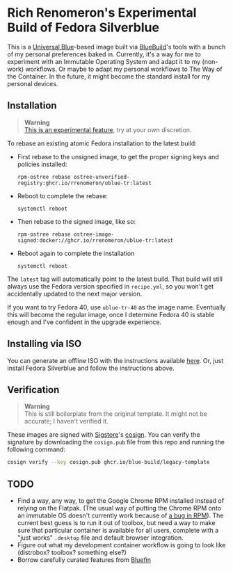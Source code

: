 # Rich Renomeron's Experimental Build of Fedora Silverblue

This is a [Universal Blue](https://universal-blue.org)-based image built via [BlueBuild](https://bulue-build.org)'s 
tools with a bunch of my personal preferences baked in. Currently, it's a way for me to experiment with an 
Immutable Operating System and adapt it to my (non-work) workflows.  Or maybe to adapt my personal workflows to The Way of
the Container. In the future, it might become the standard install for my personal devices.

## Installation

> **Warning**  
> [This is an experimental feature](https://www.fedoraproject.org/wiki/Changes/OstreeNativeContainerStable), try at your own discretion.

To rebase an existing atomic Fedora installation to the latest build:

- First rebase to the unsigned image, to get the proper signing keys and policies installed:
  ```
  rpm-ostree rebase ostree-unverified-registry:ghcr.io/rrenomeron/ublue-tr:latest
  ```
- Reboot to complete the rebase:
  ```
  systemctl reboot
  ```
- Then rebase to the signed image, like so:
  ```
  rpm-ostree rebase ostree-image-signed:docker://ghcr.io/rrenomeron/ublue-tr:latest
  ```
- Reboot again to complete the installation
  ```
  systemctl reboot
  ```

The `latest` tag will automatically point to the latest build. That build will still always use the Fedora version specified in `recipe.yml`, so you won't get accidentally updated to the next major version.

If you want to try Fedora 40, use ``ublue-tr-40`` as the image name.  Eventually this will become the
regular image, once I determine Fedora 40 is stable enough and I've confident in the upgrade experience.

## Installing via ISO

You can generate an offline ISO with the instructions available [here](https://blue-build.org/learn/universal-blue/#fresh-install-from-an-iso).  Or, just install Fedora Silverblue and follow the instructions above.

## Verification
> **Warning**  
> This is still boilerplate from the original template.  It might not be accurate; I haven't verified it.

These images are signed with [Sigstore](https://www.sigstore.dev/)'s [cosign](https://github.com/sigstore/cosign). You can verify the signature by downloading the `cosign.pub` file from this repo and running the following command:

```bash
cosign verify --key cosign.pub ghcr.io/blue-build/legacy-template
```

## TODO

- Find a way, any way, to get the Google Chrome RPM installed instead of relying on the Flatpak.  (The usual way
  of putting the Chrome RPM onto an immutable OS doesn't currently work because of [a bug in RPM](https://github.com/rpm-software-management/rpm/issues/2577)).  The current best guess is to run it out of toolbox, but need a way to make sure that particular container is available for all users, complete with a "just works" ``.desktop`` file and default browser integration.
- Figure out what my development container workflow is going to look like (distrobox? toolbox? something else?)
- Borrow carefully curated features from [Bluefin](https://github.com/ublue-os/bluefin)


